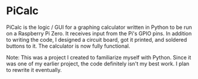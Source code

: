 # PiCalc
PiCalc is the logic / GUI for a graphing calculator written in Python to be run on a Raspberry Pi Zero. It receives input from the Pi's GPIO pins. In addition to writing the code, I designed a circuit board, got it printed, and soldered buttons to it. The calculator is now fully functional.

Note: This was a project I created to familiarize myself with Python. Since it was one of my earlier project, the code definitely isn't my best work. I plan to rewrite it eventually.
